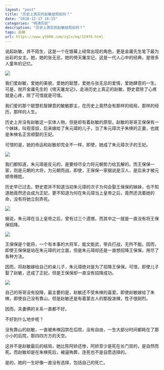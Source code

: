 ```yaml
---
layout: "post"
title: "历史上真实的赵敏结局如何？"
date: "2018-12-17 16:15"
categories: "明清历史"
description: "历史上真实的赵敏结局如何？"
tags: 赵敏
url: https://www.y5000.com/zgls/mq/32970.html
---
```






说起赵敏，并不陌生，这是一个在银幕上经常出现的角色，更是金庸先生笔下最为出彩的女主。她，她的张无忌，她的倚天屠龙记，这是一代人心中的经典，是很多人童年的记忆。

![](https://img.y5000.com/uploads/allimg/180913/14031BZ4-0.jpg)

我们爱赵敏，爱她的美貌，爱她的聪慧，爱她与张无忌的爱情，爱她肆意的一生。可是，抛开金庸先生的《倚天屠龙记》，走进历史上真正的赵敏，野史君除了心疼就是心疼，除了可惜就是可惜。

我们爱的那个聪慧机智肆意的敏敏郡主，在历史上竟然会有那样的结局，那样的经历，那样的人生。

历史上并没有赵敏这一实体人物，但是却有着赵敏的原型。赵敏的哥哥王保保有一个妹妹，叫观音奴，后来嫁给了朱元璋的儿子，当了朱元璋次子朱樉的正妻，也就是朱樉名正言顺娶的王妃。

可惜的是，她的命运和赵敏却完全不一样，即使，她成了朱元璋次子的王妃。

![](https://img.y5000.com/uploads/allimg/180913/14031C562-1.jpg)

我们都知道，朱元璋是反元的，是要倾尽全力将元朝势力给瓦解的。而王保保一家，则是元朝的大将，为元朝而战，即使，王保保一家据说是汉人，是后来才被元顺帝赐姓。

历史早已过去，野史君并不知道当初朱元璋的次子为何会娶王保保的妹妹，也不知道她竟然还会成为正妃，更不知道为何在朱元璋当上皇帝之后，竟然还流着她的命，没有将她立刻弄死。

![](https://img.y5000.com/uploads/allimg/180913/1403161353-2.jpg)

据说，朱元璋在当上皇帝之后，曾有过三个遗憾，而其中之一就是一直没有将王保保招降。

![](https://img.y5000.com/uploads/allimg/180913/14031B258-3.jpg)

王保保是个能将，一个有本事的大将军，能文能武，带兵打战，无所不能。因而，即使王保保是站在朱元璋的对立面，但是朱元璋却还是一直想招降王保保，用尽了各种方法。

因而，将赵敏嫁给自己的亲儿子，朱元璋绝对是为了招降王保保。可惜，即使儿子娶了赵敏，还成了正妃，但是王保保却一直没有招降成功。

![](https://img.y5000.com/uploads/allimg/180913/14031A618-4.jpg)

自己的哥哥没有投降，最主要的是，赵敏还不受朱樉的喜爱。即使赵敏嫁给了朱樉，即使自己没有靠山，但是赵敏还是有着蒙古人的那股泼辣，性子很刚烈。

因而，夫妻俩的关系一直都不好。

不好到什么地步呢？

没有靠山的赵敏，一直被朱樉囚禁在后院，没有自由，一生大部分时间都耗在了那小小的后院，那四四方方的天空。

这并不是赵敏最后的结局，她比陈阿娇还惨，阿娇至少是死在长门宫的，是自然而死。而赵敏却是在朱樉死后，被逼殉葬，连死也不是自愿选择的。

是的，她的一生好像一直没有选择，包括自己的死亡。
